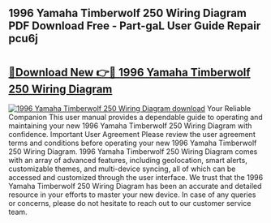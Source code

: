 ## 1996 Yamaha Timberwolf 250 Wiring Diagram PDF Download Free - Part-gaL User Guide Repair pcu6j

# <h2><a href="http://dfiuyj.blite.top/?on=1996+Yamaha+Timberwolf+250+Wiring+Diagram">🔗Download New 👉🔴 1996 Yamaha Timberwolf 250 Wiring Diagram</a></h2>

[![1996 Yamaha Timberwolf 250 Wiring Diagram download](https://i.imgur.com/lujVjoI.png)](http://dfiuyj.blite.top/?on=1996+Yamaha+Timberwolf+250+Wiring+Diagram)
Your Reliable Companion This user manual provides a dependable guide to operating and maintaining your new 1996 Yamaha Timberwolf 250 Wiring Diagram with confidence. Important User Agreement Please review the user agreement terms and conditions before operating your new 1996 Yamaha Timberwolf 250 Wiring Diagram. 1996 Yamaha Timberwolf 250 Wiring Diagram comes with an array of advanced features, including geolocation, smart alerts, customizable themes, and multi-device syncing, all of which can be accessed and customized through the user interface. We trust that the 1996 Yamaha Timberwolf 250 Wiring Diagram has been an accurate and detailed resource in your efforts to master your new device. In case of any queries or concerns, please do not hesitate to reach out to our customer service team.
